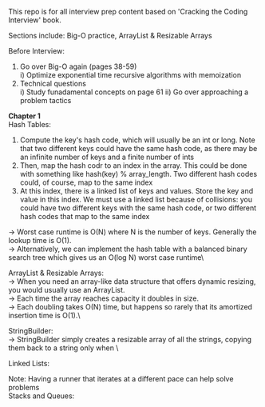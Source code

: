 This repo is for all interview prep content based on 'Cracking the Coding Interview' book.

Sections include: Big-O practice, ArrayList & Resizable Arrays


Before Interview:
1) Go over Big-O again (pages 38-59)\
i) Optimize exponential time recursive algorithms with memoization
2) Technical questions\
i) Study funadamental concepts on page 61
ii) Go over approaching a problem tactics

**Chapter 1**\
Hash Tables: 
1) Compute the key's hash code, which will usually be an int or long. Note that two different keys could have the same hash code, as there may be an infinite number of keys and a finite number of ints
2) Then, map the hash codr to an index in the array. This could be done with something like hash(key) % array_length. Two different hash codes could, of course, map to the same index
3) At this index, there is a linked list of keys and values. Store the key and value in this index. We must use a linked list because of collisions: you could have two different keys with the same hash code, or two different hash codes that map to the same index

-> Worst case runtime is O(N) where N is the number of keys. Generally the lookup time is O(1).\
-> Alternatively, we can implement the hash table with a balanced binary search tree which gives us an O(log N) worst case runtime\

ArrayList & Resizable Arrays:\
-> When you need an array-like data structure that offers dynamic resizing, you would usually use an ArrayList.\
-> Each time the array reaches capacity it doubles in size.\
-> Each doubling takes O(N) time, but happens so rarely that its amortized insertion time is O(1).\

StringBuilder:\
-> StringBuilder simply creates a resizable array of all the strings, copying them back to a string only when \

Linked Lists:

Note: Having a runner that iterates at a different pace can help solve problems \
Stacks and Queues:
